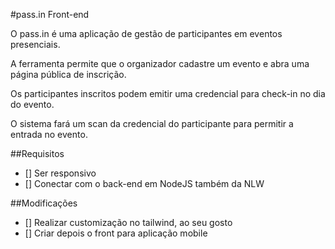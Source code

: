 #pass.in Front-end

O pass.in é uma aplicação de gestão de participantes em eventos presenciais.

A ferramenta permite que o organizador cadastre um evento e abra uma página pública de inscrição.

Os participantes inscritos podem emitir uma credencial para check-in no dia do evento.

O sistema fará um scan da credencial do participante para permitir a entrada no evento.

##Requisitos
 - [] Ser responsivo
 - [] Conectar com o back-end em NodeJS também da NLW


##Modificações

- [] Realizar customização no tailwind, ao seu gosto
- [] Criar depois o front para aplicação mobile

